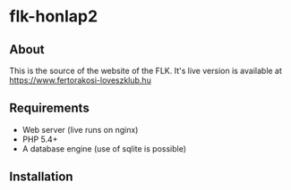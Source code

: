 # flk-honlap2

## About

This is the source of the website of the FLK. It's live version is available at https://www.fertorakosi-loveszklub.hu

## Requirements
- Web server (live runs on nginx)
- PHP 5.4+
- A database engine (use of sqlite is possible)

## Installation